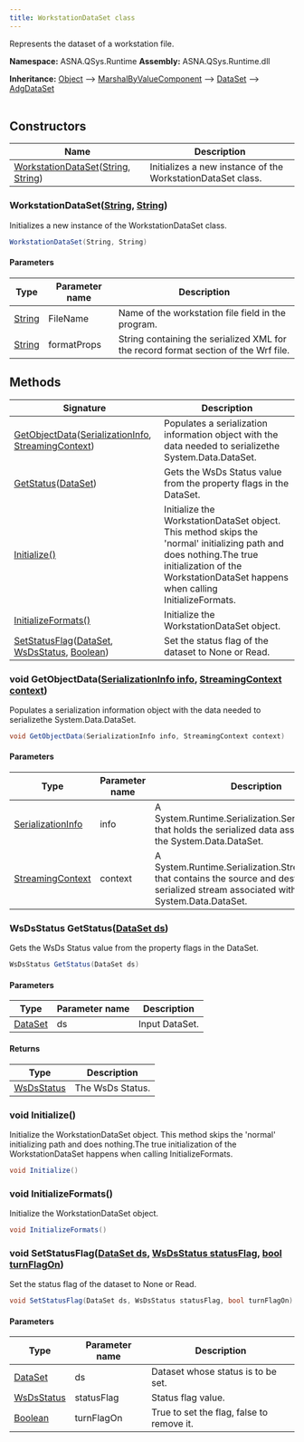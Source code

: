 ```yaml
---
title: WorkstationDataSet class
---
```


Represents the dataset of a workstation file.

**Namespace:** ASNA.QSys.Runtime
**Assembly:** ASNA.QSys.Runtime.dll

**Inheritance:** [Object](https://docs.microsoft.com/en-us/dotnet/api/system.object) --> [MarshalByValueComponent](https://learn.microsoft.com/en-us/dotnet/api/system.componentmodel.marshalbyvaluecomponent?view=net-8.0) --> [DataSet](https://docs.microsoft.com/en-us/dotnet/api/system.data.dataset) --> [AdgDataSet](/reference/datagate/datagate-client/adg-data-set.html)
<br>
<br>

## Constructors

| Name | Description |
| --- | --- |
| [WorkstationDataSet](#workstationdatasetstring-string)([String](https://docs.microsoft.com/en-us/dotnet/api/system.string), [String](https://docs.microsoft.com/en-us/dotnet/api/system.string)) | Initializes a new instance of the WorkstationDataSet class.

### WorkstationDataSet([String](https://docs.microsoft.com/en-us/dotnet/api/system.string), [String](https://docs.microsoft.com/en-us/dotnet/api/system.string))

Initializes a new instance of the WorkstationDataSet class.

```cs
WorkstationDataSet(String, String)
```

#### Parameters

| Type | Parameter name | Description
| --- | --- | ---
| [String](https://docs.microsoft.com/en-us/dotnet/api/system.string) | FileName | Name of the workstation file field in the program.
| [String](https://docs.microsoft.com/en-us/dotnet/api/system.string) | formatProps | String containing the serialized XML for the record format section of the Wrf file.

## Methods

| Signature | Description |
| --- | --- |
| [GetObjectData](#void-getobjectdataserializationinfo-info-streamingcontext-context)([SerializationInfo](https://learn.microsoft.com/en-us/dotnet/api/system.runtime.serialization.serializationinfo?view=net-8.0), [StreamingContext](https://learn.microsoft.com/en-us/dotnet/api/system.runtime.serialization.streamingcontext?view=net-8.0)) | Populates a serialization information object with the data needed to serializethe System.Data.DataSet.
| [GetStatus](#wsdsstatus-getstatusdataset-ds)([DataSet](https://docs.microsoft.com/en-us/dotnet/api/system.data.dataset)) | Gets the WsDs Status value from the property flags in the DataSet.
| [Initialize()](#void-initialize) | Initialize the WorkstationDataSet object. This method skips the 'normal' initializing path and does nothing.The true initialization of the WorkstationDataSet happens when calling InitializeFormats.
| [InitializeFormats()](#void-initializeformats) | Initialize the WorkstationDataSet object.
| [SetStatusFlag](#void-setstatusflagdataset-ds-wsdsstatus-statusflag-bool-turnflagon)([DataSet](https://docs.microsoft.com/en-us/dotnet/api/system.data.dataset), [WsDsStatus](/reference/runtime/qsys-runtime/ws-ds-status.html), [Boolean](https://docs.microsoft.com/en-us/dotnet/api/system.boolean)) | Set the status flag of the dataset to None or Read.

### void GetObjectData([SerializationInfo info](https://learn.microsoft.com/en-us/dotnet/api/system.runtime.serialization.serializationinfo?view=net-8.0), [StreamingContext context](https://learn.microsoft.com/en-us/dotnet/api/system.runtime.serialization.streamingcontext?view=net-8.0))

Populates a serialization information object with the data needed to serializethe System.Data.DataSet.

```cs
void GetObjectData(SerializationInfo info, StreamingContext context)
```

#### Parameters

| Type | Parameter name | Description
| --- | --- | ---
| [SerializationInfo](https://learn.microsoft.com/en-us/dotnet/api/system.runtime.serialization.serializationinfo?view=net-8.0) | info | A System.Runtime.Serialization.SerializationInfo that holds the serialized data            associated with the System.Data.DataSet.
| [StreamingContext](https://learn.microsoft.com/en-us/dotnet/api/system.runtime.serialization.streamingcontext?view=net-8.0) | context | A System.Runtime.Serialization.StreamingContext that contains the source and            destination of the serialized stream associated with the System.Data.DataSet.

### WsDsStatus GetStatus([DataSet ds](https://docs.microsoft.com/en-us/dotnet/api/system.data.dataset))

Gets the WsDs Status value from the property flags in the DataSet.

```cs
WsDsStatus GetStatus(DataSet ds)
```

#### Parameters

| Type | Parameter name | Description
| --- | --- | ---
| [DataSet](https://docs.microsoft.com/en-us/dotnet/api/system.data.dataset) | ds | Input DataSet.

#### Returns

| Type | Description
| --- | ---
| [WsDsStatus](/reference/runtime/qsys-runtime/ws-ds-status.html) | The WsDs Status.

### void Initialize()

Initialize the WorkstationDataSet object. This method skips the 'normal' initializing path and does nothing.The true initialization of the WorkstationDataSet happens when calling InitializeFormats.

```cs
void Initialize()
```

### void InitializeFormats()

Initialize the WorkstationDataSet object.

```cs
void InitializeFormats()
```

### void SetStatusFlag([DataSet ds](https://docs.microsoft.com/en-us/dotnet/api/system.data.dataset), [WsDsStatus statusFlag](/reference/runtime/qsys-runtime/ws-ds-status.html), [bool turnFlagOn](https://docs.microsoft.com/en-us/dotnet/api/system.boolean))

Set the status flag of the dataset to None or Read.

```cs
void SetStatusFlag(DataSet ds, WsDsStatus statusFlag, bool turnFlagOn)
```

#### Parameters

| Type | Parameter name | Description
| --- | --- | ---
| [DataSet](https://docs.microsoft.com/en-us/dotnet/api/system.data.dataset) | ds | Dataset whose status is to be set.
| [WsDsStatus](/reference/runtime/qsys-runtime/ws-ds-status.html) | statusFlag | Status flag value.
| [Boolean](https://docs.microsoft.com/en-us/dotnet/api/system.boolean) | turnFlagOn | True to set the flag, false to remove it.
